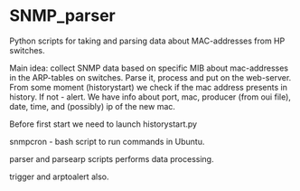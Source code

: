 # SNMP_parser

Python scripts for taking and parsing data about MAC-addresses from HP switches.

Main idea: collect SNMP data based on specific MIB about mac-addresses in the ARP-tables on switches. Parse it, process and put on the web-server. From some moment (historystart) we check if the mac address presents in history. If not - alert. We have info about port, mac, producer (from oui file), date, time, and (possibly) ip of the new mac.

Before first start we need to launch historystart.py

snmpcron - bash script to run commands in Ubuntu.

parser and parsearp scripts performs data processing.

trigger and arptoalert also.
